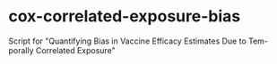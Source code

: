 # cox-correlated-exposure-bias
Script for "Quantifying Bias in Vaccine Efficacy Estimates Due to Tem- porally Correlated Exposure"
